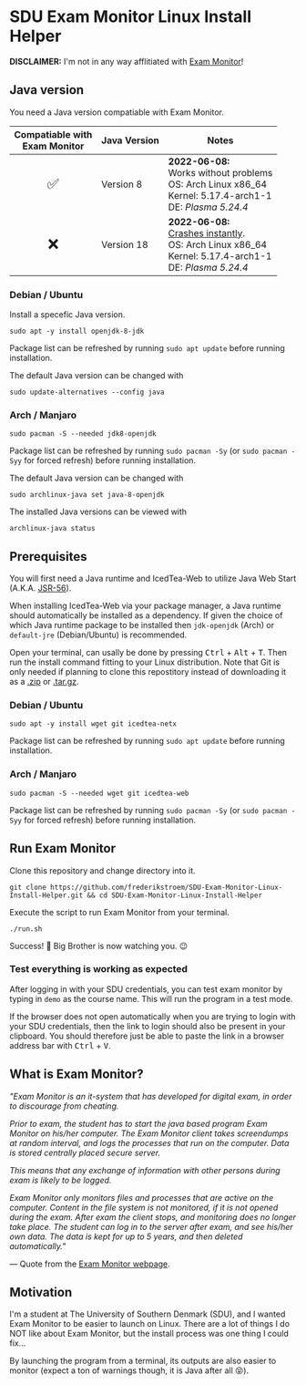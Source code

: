 # SDU Exam Monitor Linux Install Helper
**DISCLAIMER:** I'm not in any way afflitiated with [Exam Monitor](https://sdu.exammonitor.dk/)!

## Java version
You need a Java version compatiable with Exam Monitor.

| Compatiable with<br>Exam Monitor | Java Version | Notes
| - | - | -
| <center style="font-size: 25px">✅</center> | Version 8 | **2022-06-08:**<br>Works without problems<br>OS: Arch Linux x86_64<br>Kernel: 5.17.4-arch1-1<br>DE: *Plasma 5.24.4*
| <center style="font-size: 25px">❌</center> | Version 18 | **2022-06-08:**<br>[Crashes instantly](https://github.com/frederikstroem/SDU-Exam-Monitor-Linux-Install-Helper/issues/1).<br>OS: Arch Linux x86_64<br>Kernel: 5.17.4-arch1-1<br>DE: *Plasma 5.24.4*

### Debian / Ubuntu
Install a specefic Java version.

```
sudo apt -y install openjdk-8-jdk
```

Package list can be refreshed by running `sudo apt update` before running installation.

The default Java version can be changed with

```
sudo update-alternatives --config java
```

### Arch / Manjaro
```
sudo pacman -S --needed jdk8-openjdk
```

Package list can be refreshed by running `sudo pacman -Sy` (or `sudo pacman -Syy` for forced refresh) before running installation.

The default Java version can be changed with

```
sudo archlinux-java set java-8-openjdk
```

The installed Java versions can be viewed with

```
archlinux-java status
```

## Prerequisites
You will first need a Java runtime and IcedTea-Web to utilize Java Web Start (A.K.A. [JSR-56](http://www.jcp.org/en/jsr/detail?id=56)).

When installing IcedTea-Web via your package manager, a Java runtime should automatically be installed as a dependency. If given the choice of which Java runtime package to be installed then `jdk-openjdk` (Arch) or `default-jre` (Debian/Ubuntu) is recommended.

Open your terminal, can usally be done by pressing <kbd>Ctrl</kbd> + <kbd>Alt</kbd> + <kbd>T</kbd>. Then run the install command fitting to your Linux distribution. Note that Git is only needed if planning to clone this repostitory instead of downloading it as a [.zip](https://github.com/frederikstroem/SDU-Exam-Monitor-Linux-Install-Helper/archive/refs/heads/main.zip) or [.tar.gz](https://github.com/frederikstroem/SDU-Exam-Monitor-Linux-Install-Helper/archive/refs/heads/main.tar.gz).


### Debian / Ubuntu
```
sudo apt -y install wget git icedtea-netx
```

Package list can be refreshed by running `sudo apt update` before running installation.

### Arch / Manjaro
```
sudo pacman -S --needed wget git icedtea-web
```

Package list can be refreshed by running `sudo pacman -Sy` (or `sudo pacman -Syy` for forced refresh) before running installation.

## Run Exam Monitor
Clone this repository and change directory into it.

```
git clone https://github.com/frederikstroem/SDU-Exam-Monitor-Linux-Install-Helper.git && cd SDU-Exam-Monitor-Linux-Install-Helper
```

Execute the script to run Exam Monitor from your terminal.
```
./run.sh
```

Success! 🎉 Big Brother is now watching you. 😉

### Test everything is working as expected
After logging in with your SDU credentials, you can test exam monitor by typing in `demo` as the course name. This will run the program in a test mode.

If the browser does not open automatically when you are trying to login with your SDU credentials, then the link to login should also be present in your clipboard. You should therefore just be able to paste the link in a browser address bar with <kbd>Ctrl</kbd> + <kbd>V</kbd>.

## What is Exam Monitor?

*"Exam Monitor is an it-system that has developed for digital exam, in order to discourage from cheating.*

*Prior to exam, the student has to start the java based program Exam Monitor on his/her computer. The Exam Monitor client takes screendumps at random interval, and logs the processes that run on the computer. Data is stored centrally placed secure server.*

*This means that any exchange of information with other persons during exam is likely to be logged.*

*Exam Monitor only monitors files and processes that are active on the computer. Content in the file system is not monitored, if it is not opened during the exam. After exam the client stops, and monitoring does no longer take place. The student can log in to the server after exam, and see his/her own data. The data is kept for up to 5 years, and then deleted automatically."*

 — Quote from the [Exam Monitor webpage](https://sdu.exammonitor.dk/).

## Motivation
I'm a student at The University of Southern Denmark (SDU), and I wanted Exam Monitor to be easier to launch on Linux. There are a lot of things I do NOT like about Exam Monitor, but the install process was one thing I could fix...

By launching the program from a terminal, its outputs are also easier to monitor (expect a ton of warnings though, it is Java after all 😝).
